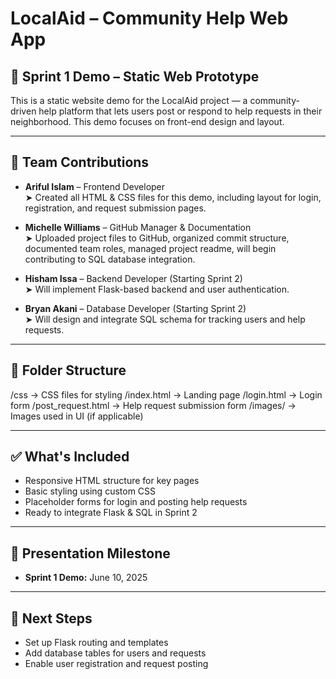 # LocalAid – Community Help Web App

## 🧪 Sprint 1 Demo – Static Web Prototype

This is a static website demo for the LocalAid project — a community-driven help platform that lets users post or respond to help requests in their neighborhood. This demo focuses on front-end design and layout.

---

## 👥 Team Contributions

- **Ariful Islam** – Frontend Developer  
  ➤ Created all HTML & CSS files for this demo, including layout for login, registration, and request submission pages.

- **Michelle Williams** – GitHub Manager & Documentation  
  ➤ Uploaded project files to GitHub, organized commit structure, documented team roles, managed project readme, will begin contributing to SQL database integration.

- **Hisham Issa** – Backend Developer (Starting Sprint 2)  
  ➤ Will implement Flask-based backend and user authentication.

- **Bryan Akani** – Database Developer (Starting Sprint 2)  
  ➤ Will design and integrate SQL schema for tracking users and help requests.

---

## 📂 Folder Structure

/css → CSS files for styling
/index.html → Landing page
/login.html → Login form
/post_request.html → Help request submission form
/images/ → Images used in UI (if applicable)


---

## ✅ What's Included

- Responsive HTML structure for key pages
- Basic styling using custom CSS
- Placeholder forms for login and posting help requests
- Ready to integrate Flask & SQL in Sprint 2

---

## 📆 Presentation Milestone
- **Sprint 1 Demo:** June 10, 2025

---

## 📌 Next Steps
- Set up Flask routing and templates
- Add database tables for users and requests
- Enable user registration and request posting
